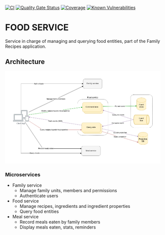 [![CI](https://github.com/ibaiul/family-recipes.food-service/actions/workflows/ci.yml/badge.svg?branch=master)](https://github.com/ibaiul/family-recipes.food-service/actions/workflows/ci.yml)
[![Quality Gate Status](https://sonarcloud.io/api/project_badges/measure?project=family-recipes.food-service&metric=alert_status)](https://sonarcloud.io/summary/new_code?id=family-recipes.food-service)
[![Coverage](https://sonarcloud.io/api/project_badges/measure?project=family-recipes.food-service&metric=coverage)](https://sonarcloud.io/summary/new_code?id=family-recipes.food-service)
[![Known Vulnerabilities](https://snyk.io/test/github/ibaiul/family-recipes.food-service/badge.svg)](https://snyk.io/test/github/ibaiul/family-recipes.food-service)

# FOOD SERVICE

Service in charge of managing and querying food entities, part of the Family Recipes application.

## Architecture

![Architecture](img/family-recipes-architecture.png "Architecture")

### Microservices
- Family service
  - Manage family units, members and permissions
  - Authenticate users
- Food service
  - Manage recipes, ingredients and ingredient properties
  - Query food entities
- Meal service
  - Record meals eaten by family members
  - Display meals eaten, stats, reminders
